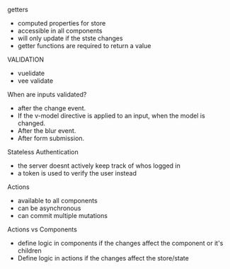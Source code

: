 getters 
- computed properties for store
- accessible in all components
- will only update if the stste changes
- getter functions are required to return a value


VALIDATION
- vuelidate 
- vee validate

When are inputs validated? 
- after the change event.
- If the v-model directive is applied to an input, when the model is changed. 
- After the blur event.
- After form submission.

Stateless Authentication
- the server doesnt actively keep track of whos logged in
- a token is used to verify the user instead

Actions
- available to all components
- can be asynchronous
- can commit multiple mutations

Actions vs Components
- define logic in components if the changes affect the component or it's children
- Define logic in actions if the changes affect the store/state